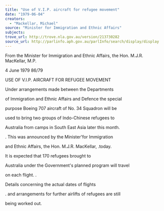 ```yaml
---
title: "Use of V.I.P. aircraft for refugee movement"
date: "1979-06-04"
creators:
  - "Mackellar, Michael"
source: "Minister for Immigration and Ethnic Affairs"
subjects:
trove_url: http://trove.nla.gov.au/version/213730282
source_url: http://parlinfo.aph.gov.au/parlInfo/search/display/display.w3p;query=Id%3A%22media/pressrel/HPR08004455%22
---
```


 From the Minister for Immigration and Ethnic Affairs, the Hon. M.J.R. MacKellar, M.P.

 4 June 1979 86/79

 USE OF V.I.P. AIRCRAFT FOR REFUGEE MOVEMENT

 Under arrangements made between the Departments 

 of Immigration and Ethnic Affairs and Defence the special 

 purpose Boeing 707 aircraft of No. 34 Squadron will be 

 used to bring two groups of Indo-Chinese refugees to 

 Australia from camps in South East Asia later this month.

 .  This was announced by the Minister'for Immigration 

 and Ethnic Affairs, the Hon. M.J.R. MacKellar, .today.

 It is expected that 170 refugees brought to 

 Australia under the Government's planned program will travel 

 on each flight. .

 Details concerning the actual dates of flights 

 .  and arrangements for further airlifts of refugees are still 

 being worked out.

